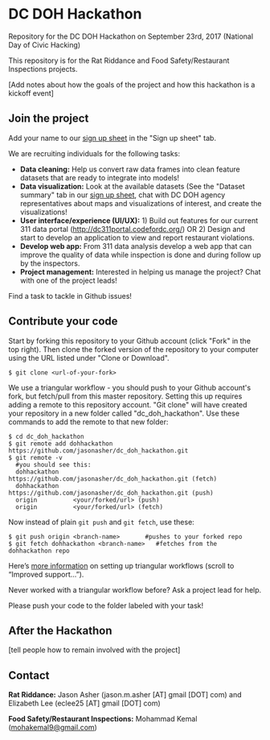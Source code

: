 # DC DOH Hackathon
Repository for the DC DOH Hackathon on September 23rd, 2017 (National Day of Civic Hacking)

This repository is for the Rat Riddance and Food Safety/Restaurant Inspections projects.

[Add notes about how the goals of the project and how this hackathon is a kickoff event]

## Join the project

Add your name to our [sign up sheet](https://docs.google.com/spreadsheets/d/1dp82BlwxMHGIiNPjfspWBkp_K1SZox0PXug8J8aOssU/edit?usp=sharing) in the "Sign up sheet" tab.

We are recruiting individuals for the following tasks:

* **Data cleaning:** Help us convert raw data frames into clean feature datasets that are ready to integrate into models!
* **Data visualization:** Look at the available datasets (See the "Dataset summary" tab in our [sign up sheet](https://docs.google.com/spreadsheets/d/1dp82BlwxMHGIiNPjfspWBkp_K1SZox0PXug8J8aOssU/edit?usp=sharing), chat with DC DOH agency representatives about maps and visualizations of interest, and create the visualizations!
* **User interface/experience (UI/UX):** 1) Build out features for our current 311 data portal (http://dc311portal.codefordc.org/) OR 2) Design and start to develop an application to view and report restaurant violations.
* **Develop web app:** From 311 data analysis develop a web app that can improve the quality of data while inspection is done and during follow up by the inspectors.
* **Project management:** Interested in helping us manage the project? Chat with one of the project leads!

Find a task to tackle in Github issues!

## Contribute your code

Start by forking this repository to your Github account (click "Fork" in the top right).
Then clone the forked version of the repository to your computer using the URL listed under "Clone or Download".
```
$ git clone <url-of-your-fork>
```
We use a triangular workflow - you should push to your Github account's fork, but fetch/pull from this master repository. Setting this up requires adding a remote to this repository account. "Git clone" will have created your repository in a new folder called "dc_doh_hackathon". Use these commands to add the remote to that new folder:
```
$ cd dc_doh_hackathon
$ git remote add dohhackathon https://github.com/jasonasher/dc_doh_hackathon.git
$ git remote -v
  #you should see this:
  dohhackathon       https://github.com/jasonasher/dc_doh_hackathon.git (fetch)
  dohhackathon       https://github.com/jasonasher/dc_doh_hackathon.git (push)
  origin          <your/forked/url> (push)
  origin          <your/forked/url> (fetch)
```
Now instead of plain `git push` and `git fetch`, use these:

```
$ git push origin <branch-name>       #pushes to your forked repo
$ git fetch dohhackathon <branch-name>   #fetches from the dohhackathon repo
```
Here’s [more information](https://github.com/blog/2042-git-2-5-including-multiple-worktrees-and-triangular-workflows#improved-support-for-triangular-workflows) on setting up triangular workflows (scroll to “Improved support…”).

Never worked with a triangular workflow before? Ask a project lead for help.

Please push your code to the folder labeled with your task!

## After the Hackathon
[tell people how to remain involved with the project]

## Contact

**Rat Riddance:** Jason Asher (jason.m.asher [AT] gmail [DOT] com) and Elizabeth Lee (eclee25 [AT] gmail [DOT] com)

**Food Safety/Restaurant Inspections:** Mohammad Kemal (mohakemal9@gmail.com)
